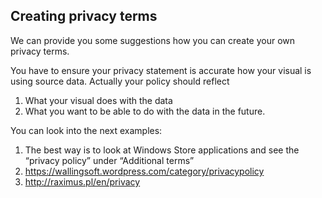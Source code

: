 ## Creating privacy terms
We can provide you some suggestions how you can create your own privacy terms. 

You have to ensure your privacy statement is accurate how your visual is using source data. Actually your policy should reflect

1. What your visual does with the data  
2. What you want to be able to do with the data in the future. 
  
You can look into the next examples:

1. The best way is to look at Windows Store applications and see the “privacy policy” under “Additional terms” 
2. https://wallingsoft.wordpress.com/category/privacypolicy 
3. http://raximus.pl/en/privacy
